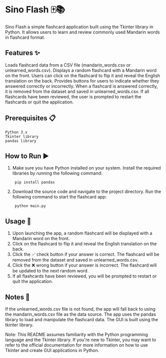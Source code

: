 # Sino Flash 🀄📚

Sino Flash a simple flashcard application built using the Tkinter library in Python. It allows users to learn and review commonly used Mandarin words in flashcard format.
## Features ✨

Loads flashcard data from a CSV file (mandarin_words.csv or unlearned_words.csv).
Displays a random flashcard with a Mandarin word on the front.
Users can click on the flashcard to flip it and reveal the English translation on the back.
Provides buttons for users to indicate whether they answered correctly or incorrectly.
When a flashcard is answered correctly, it is removed from the dataset and saved in unlearned_words.csv.
If all flashcards have been reviewed, the user is prompted to restart the flashcards or quit the application.

## Prerequisites 📋

    Python 3.x
    Tkinter library
    pandas library

## How to Run ▶️

1. Make sure you have Python installed on your system.
Install the required libraries by running the following command:

        pip install pandas

2. Download the source code and navigate to the project directory.
Run the following command to start the flashcard app:

        python main.py

## Usage 🎯

1. Upon launching the app, a random flashcard will be displayed with a Mandarin word on the front.
2. Click on the flashcard to flip it and reveal the English translation on the back.
3. Click the ✅ check button if your answer is correct. The flashcard will be removed from the dataset and saved in unlearned_words.csv.
4. Click the ❌ wrong button if your answer is incorrect. The flashcard will be updated to the next random word.
5. If all flashcards have been reviewed, you will be prompted to restart or quit the application.


## Notes 📝
If the unlearned_words.csv file is not found, the app will fall back to using the mandarin_words.csv file as the data source.
The app uses the pandas library to load and manipulate the flashcard data.
The GUI is built using the tkinter library.

Note: This README assumes familiarity with the Python programming language and the Tkinter library. If you're new to Tkinter, you may want to refer to the official documentation for more information on how to use Tkinter and create GUI applications in Python.

